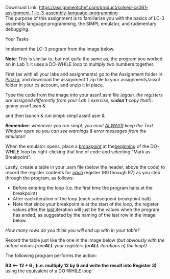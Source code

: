 Download Link: https://assignmentchef.com/product/solved-cs061-assignment-1-lc-3-assembly-language-programming
<br>
The purpose of this assignment is to familiarize you with the basics of LC-3 assembly language programming, the SIMPL emulator, and rudimentary debugging.

Your Tasks

Implement the LC-3 program from the image below.

<strong>Note</strong>​: This is similar to, but not ​<em>quite</em>​ the same as, the program you worked on in Lab 1: it uses a DO-WHILE loop to multiply two numbers together.

First (as with all your labs and assignments) go to the Assignment folder in <u>​</u><a href="https://piazza.com/">Piazza</a>​, and download the assignment 1 zip file to your assignments/assn1 folder in your cs account, and unzip it in place.

Type the code from the image into your assn1.asm file ​<em>(again, the registers are assigned differently from your Lab 1 exercise, so </em>​<strong><em>don’t</em></strong>​<em> copy that!)</em>​: geany assn1.asm &amp;

and then launch &amp; run simpl: simpl assn1.asm &amp;

<strong><em>Remember</em></strong>​<em>: whenever you run simpl, you must </em><u>​<em>ALWAYS</em></u>​<em> keep the Text Window open so you can see warnings &amp; error messages from the emulator! </em>

When the emulator opens, place a ​<em><u>breakpoint</u></em>​ at the <u>​beginning</u>​ of the DO-WHILE loop by right-clicking that line of code and selecting “Mark as Breakpoint”.

Lastly, create a table in your .asm file (below the header, above the code) to record the register contents for <u>​<em>each</em></u>​ register (R0 through R7) as you step through the program, as follows:

<ul>

 <li>Before entering the loop (i.e. the first time the program halts at the breakpoint)</li>

 <li>After each iteration of the loop (each subsequent breakpoint halt)</li>

 <li>Note that since your breakpoint is at the start of the loop, the register values after the <em><u>last</u></em><u>​ </u> iteration will just be the values when the program has ended, as suggested by the naming of the last row in the image below.</li>

</ul>

<em>How many rows do you think you will end up with in your table? </em>

Record the table just like the one in the image below ​<em>(but obviously with the actual values from </em>​<strong><em>ALL</em></strong><em> your registers for </em>​<strong><em>ALL</em></strong>​<em> iterations of the loop!) </em>

The following program performs the action:

<strong>R3 &lt;– 12 * 6   ; (i.e. multiply 12 by 6 and write the result into Register 3)</strong>  using the equivalent of a DO-WHILE loop:




<strong> </strong>


